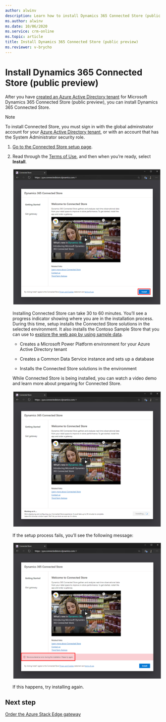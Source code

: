 ```yaml
---
author: alwinv
description: Learn how to install Dynamics 365 Connected Store (public preview)
ms.author: alwinv
ms.date: 10/06/2020
ms.service: crm-online
ms.topic: article
title: Install Dynamics 365 Connected Store (public preview)
ms.reviewer: v-brycho
---
```


# Install Dynamics 365 Connected Store (public preview) 

After you have [created an Azure Active Directory tenant](admin-create-new-tenant.md) for Microsoft Dynamics 365 Connected Store (public preview), you can 
install Dynamics 365 Connected Store.

>[!NOTE]
>To install Connected Store, you must sign in with the global adminstrator account for your [Azure Active Directory tenant](admin-create-new-tenant.md), or with an account that has the System Administrator security role.

1. [Go to the Connected Store setup page](https://go.microsoft.com/fwlink/?linkid=2128110).

2. Read through the [Terms of Use](https://go.microsoft.com/fwlink/?linkid=2128595), and then when you’re ready, select **Install**.

     ![Install button](media/install-connected-store.PNG "Install button")
    
    Installing Connected Store can take 30 to 60 minutes. You’ll see a progress indicator showing where you are in the installation process. During this time, setup installs the Connected Store solutions in the selected environment. It also installs the Contoso Sample Store that you can use to [explore the web app by using sample data](launch-app.md). 
    
    - Creates a Microsoft Power Platform environment for your Azure Active Directory tenant
    
    - Creates a Common Data Service instance and sets up a database
    
    - Installs the Connected Store solutions in the environment
    
    While Connected Store is being installed, you can watch a video demo and learn more about preparing for Connected Store.
    
    ![Welcome to Connected Store screen with video demo](media/demo-connected-store.PNG "Welcome to Connected Store screen with video demo")
    
    If the setup process fails, you’ll see the following message:
   
    ![Installation failed message](media/install-failed-message.PNG "Installation failed message")
    
    If this happens, try installing again.
    
## Next step

[Order the Azure Stack Edge gateway](admin-request-ase.md)
